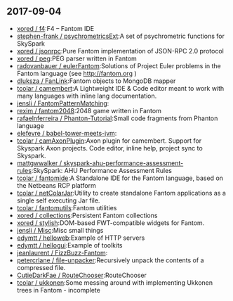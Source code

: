 ## 2017-09-04

* [xored / f4](https://github.com/xored/f4):F4 – Fantom IDE
* [stephen-frank / psychrometricsExt](https://github.com/stephen-frank/psychrometricsExt):A set of psychrometric functions for SkySpark
* [xored / jsonrpc](https://github.com/xored/jsonrpc):Pure Fantom implementation of JSON-RPC 2.0 protocol
* [xored / peg](https://github.com/xored/peg):PEG parser written in Fantom
* [radovanbauer / eulerFantom](https://github.com/radovanbauer/eulerFantom):Solutions of Project Euler problems in the Fantom language (see http://fantom.org )
* [dluksza / FanLink](https://github.com/dluksza/FanLink):Fantom objects to MongoDB mapper
* [tcolar / camembert](https://github.com/tcolar/camembert):A Lightweight IDE & Code editor meant to work with many languages with inline lang documentation.
* [jensli / FantomPatternMatching](https://github.com/jensli/FantomPatternMatching):
* [rexim / fantom2048](https://github.com/rexim/fantom2048):2048 game written in Fantom
* [rafaelnferreira / Phanton-Tutorial](https://github.com/rafaelnferreira/Phanton-Tutorial):Small code fragments from Phanton language
* [elefevre / babel-tower-meets-jvm](https://github.com/elefevre/babel-tower-meets-jvm):
* [tcolar / camAxonPlugin](https://github.com/tcolar/camAxonPlugin):Axon plugin for camembert. Support for Skyspark Axon projects. Code editor, inline help, project sync to Skyspark.
* [mattgwwalker / skyspark-ahu-performance-assessment-rules](https://github.com/mattgwwalker/skyspark-ahu-performance-assessment-rules):SkySpark: AHU Performance Assessment Rules
* [tcolar / fantomide](https://github.com/tcolar/fantomide):A Standalone IDE for the Fantom language, based on the Netbeans RCP platform
* [tcolar / netColarJar](https://github.com/tcolar/netColarJar):Utility to create standalone Fantom applications as a single self executing Jar file.
* [tcolar / fantomutils](https://github.com/tcolar/fantomutils):Fantom utilities
* [xored / collections](https://github.com/xored/collections):Persistent Fantom collections
* [xored / stylish](https://github.com/xored/stylish):DOM-based FWT-compatible widgets for Fantom.
* [jensli / Misc](https://github.com/jensli/Misc):Misc small things
* [edymtt / helloweb](https://github.com/edymtt/helloweb):Example of HTTP servers
* [edymtt / hellogui](https://github.com/edymtt/hellogui):Example of toolkits
* [jeanlaurent / FizzBuzz-Fantom](https://github.com/jeanlaurent/FizzBuzz-Fantom):
* [petercrlane / file-unpacker](https://github.com/petercrlane/file-unpacker):Recursively unpack the contents of a compressed file.
* [CutieDarkFae / RouteChooser](https://github.com/CutieDarkFae/RouteChooser):RouteChooser
* [tcolar / ukkonen](https://github.com/tcolar/ukkonen):Some messing around with implementing Ukkonen trees in Fantom - incomplete
